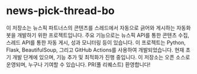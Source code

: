 # news-pick-thread-bo
이 저장소는 뉴스픽 파트너스의 콘텐츠를 스레드에서 자동으로 긁어와 게시하는 자동화 봇을 개발하기 위한 프로젝트입니다. 주요 기능으로는 뉴스픽 API를 통한 콘텐츠 수집, 스레드 API를 통한 자동 게시, 성과 모니터링 등이 있습니다. 이 프로젝트는 Python, Flask, BeautifulSoup, 그리고 GitHub Actions를 사용하여 개발되었습니다. 현재 초기 개발 단계에 있으며, 기능 추가 및 최적화가 진행 중입니다. 이 저장소는 오픈 소스로 운영되며, 누구나 기여할 수 있습니다. PR(풀 리퀘스트) 환영합니다!
